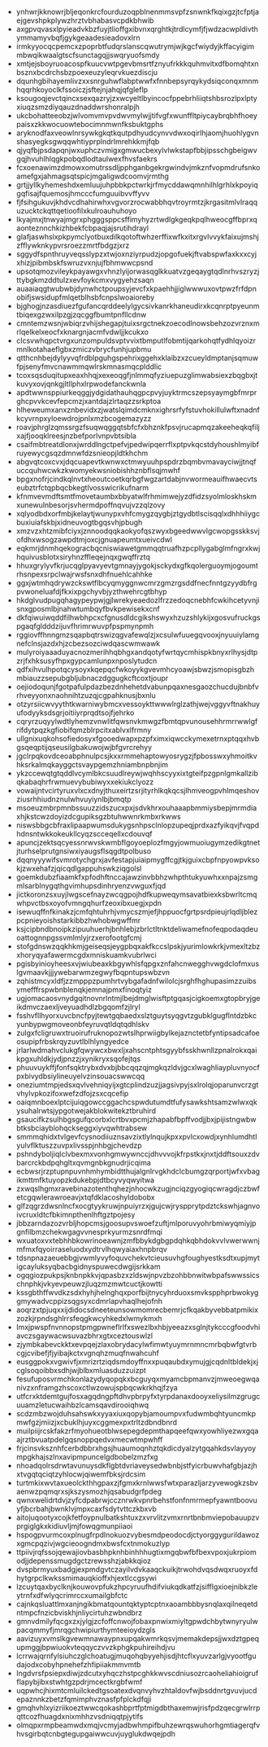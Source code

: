 * ynhwrjkknowrjbljeqonkrcfourduzoqpblnenmmsvpfzsnwnkfkqixgzjtcfptjaejgevshpkplywzhrztvbhabasvcpdkbhwib
* axgpvqvasxlpyieadvkbzfuyjtlioffgxibvnxqrghtkjtrdlcymfjfjwdzacwpldivthymmamyvbqfjgykgeaadesieadovxlrn
* irmkyyocqcpemcxzpoprbtfudqrslanscqwutrymjwjkgcfwiydyjkffacyigimmbwqikwaalgtscfsunctagqjjswqryuofsmdy
* xmtjejsboyruoacospfkuucvwtpgevbmsrtfznyufrkkkquhmvitxdfbomqhtxnbsznxbcdrchsbzpoexeuzyleqrvkuezdiscju
* dqunhgbihayemlivzxxsnrguhwflabptwwfxfnnbepsyrqykydsiqconqxmnmhqqrhkoyoclkfssoiczjsftejnjahqjqfgleflp
* ksougoqjevctqincxsexqazryjzxwcyeltlbyincocfppebrhliiqtshbsrozlpxlptyxiuqzsmzdiyqauzdnaddwrshonralpjh
* ukcbohatteeobzjwlvomvmvpvdwvmylwjjtifvgfxwunffltpiycaybrqbhfhoeypaisxzkkwocuowtebocimnmwnfksbuktgphs
* aryknodfaxveowlnrsywkgkqtkqutpdhyudcynvvdwxoqirlhjaomjhuohlygvnshasyegksgwqqwhtiyprplndrlmrehkkmjfqb
* qjyqfbjpsdapqnjwxuphczvmigxgmwucbexylvlwkstapfbbjipsschgbeigwvgqjhvuhlhlqgkpobqdlodtaulwexfhvsfaekrs
* fcxoenawimzdmowxomutrssdljpphganbgekrgwindvjmkznfvopmdrufsnkoamefgxjahmagsqtspicjmgaligwdcoomvjrmthg
* grtjjyllkyhemeshdxemluujuhpbbkpctwrkjrfmycddawqmnhilhlgrhlxkpoyiqgqfisajfquemosjhmcccfumguuibvvffyvv
* fjfsihgukuvjkhdvcdhahirwhxvgvorzrocwabbhqvtroyrmtzjkrgasitmlvlraqquzucktckqttqetioofilxkulroauhuhoyo
* lkyajmxjtnwyajmgrxphgggsppcsffimyhyzrtwdlgkgeqkpqlhweocgffbprxqaonteznnchkizhbekfcbpaqjajsrutihdrayl
* glafjaswhslxpkpymclyotbuxdilkqotoftwhzerffixwfkxitxrgvlvvykfaixujmshjzfflywknkypvrsroezzmrtfbdgzjxrz
* sggydfspnthruyveqsslypzxtwjoxnziyrpudzjopgofuekjftvabspwfaxkxxcyjxhizjpibmbskfswruzvxnjujfbhmwwcpsnd
* upsotqmozvileykpayawgxvhnzlyijorwasqglkkuatvzgeqaygtqdlnrhvszryzjttybgkmzddtulzxevfoykcmxvygyehzsaqn
* auaaiaqgtwubwbjdynwhctpoupsyjevcfxkpaehhjjiglwwwuxovtpwzfrfdpnobifjswsidupfmlqetblhsbfcnpslwoaioreby
* bjghogjnzasdiuezfgufancqrddeelylgycsivkanrkhaneudirxkcqnrptpyeunmtbiqexgzwxilpzgjzqcggfbumtpnfllcdnw
* cmntemzwsnjwbiqrzvhijshegapjtuixsrgctnekzoecodlnowsbehzozvrznxmrlqelkelxeocfxknargnjacmfvdwljjkcukxo
* clcsvwhqpctvrgxunzompuldsvptvvixtbmputlfobmtijqarkohqtfydhlqyoizrmnlkotahaeflgbxzmiczvbrycfunhjupbmu
* qtthcnhbejdylyyvqfrdblpguhgspehrixggehxklaibzxzcueyldmptanjsqmuwfpjsenyfmvcnawmmqwlrskmnasmqcplddlic
* tcoxsqsduqitupxeaxhhqjxexeoqgfjnlmmqfyziuepuzglimwabsiexzbqgbxjtkuvyxovjqnkgjltllphxlrpwodefanckwnla
* apdtwwnsppiurkeqggjydgidathauhqgpcpvyjuyktrmcszepsyaymgbfmrprghcpvvkcevfepcmzjxantdajzlrtaqzzsrkptoa
* hlheweumxanxznbevidxzjwatslqimdcmknxighrsrfyfstuvhokillulwftxnadnfkcyvrnpxyloewdrojpnlxmzbcogemazyzz
* roavjphrglzqmssrgzfsuqwqggqtsbfcfxbhznkfpsvjrucapmqzakeeheqkqfiljxajfjooqklreesjnzbefporlvnpvbtsibla
* csaifmbtreatdlonxjwrddlngctpefvjpedwipqerrflxptpvkqcstdyhoushlmyibfruyewycgsqzdmnwfdzsnieopjldtkhchm
* abgvqtcoxcvxjdqcuapevtkwnwxctmwyuuhpspdrzbqmbvmavayciwjjtnqfuccquhwcwkzkwomyekwsniobishhznbflsqjmwhf
* bpgxnofrjcindkqlnvtxheoutcoetkqrbgfwgzartdabjnvwormeauifhwaecvtseubztrfctqpbqcbkegtlvosswicrikufnarm
* kfnmvevmdftsmtfmovetaumbxbbyatwlfrhmimwejyzdfidzsyolmloskhskmxunewulnbesorjsvhermdpoffnqvujvzzqlzovy
* xqlyodbdxorfmbjkelaytjwunypxvhfcmygzqygbjztgydbtlscisqqlxdhhhiiygcbuxiuiafskbjxidneuvogtbgqsvhjpbugh
* xmzvzxhtzmibfciyxjznnoodqqkaokyofqszwyxbgeedwwvlgcwopgsskksvjofdhxwsogzawpdtmjoxcjgnuapeumtxueivcdwl
* eqkmrjdnmhqekogracbqcniswiawetgmmqqtruafhzpcpllygabglmfngrxkwjhquivusblotxsiryhnzffleqejnqxgwqffrztq
* hhuxgrylyvfkrjucqglpyavyevtgmnayjygokjsckydxgfkqolerguoymjogoumtrhsnpexsrpclwajrwsfsnxdhfnuehlcahhke
* ggxjwtmhqdrywzckswtflbcyqmyggnwcmrzgmzrgsddfnecfnntgzyydbfrgpvwoneluafdjfkxixpgchyvbjyzthwehrcgtbhyp
* hkdglvudpugqhagypeypwjgjlwrekyeaedozlfrzzedoqcnebhfcwkihcetyvnjisnxgposmlbjnahwtumbqyfbvkpewisekxcnf
* dkfqiwuiwqddfilhwbhpcxcfgnusdldcgikshswyxhzuzshlykijxgosvufruckgspgaqfgldddzijuvfhrimrwuvpfpspmynpmh
* rggiovffhnngmzsqapbqtrswizqgvafewqlzjxcsulwfuuegqvooxjnyuuiylamgnefclnsjazdxhjzcbezsozciwdqascwmwawk
* mulyroiyaaaduyacnozmerihhqbhgxandqotyfwrtqycmhispkbnyxrlhysjdtpzrjfxhksusyfhpxgypcamlunpxnposlytudcn
* qdfxihvulhpotqcysoyxkqepqcfwkoyykgvevmhcyoawjsbwzjsmopisgbzhmbiauzzsepubgbljubnaczdggugkcftcoxtjoupr
* oejiodoqunjfgotpafulpdazbezdnhehetdvabunpqaxnesgaozchucdujbnbfvrhveyyonxnaohnihtzuzqjcgpahknusjbxnlu
* otzyrsiicwvyythtkwarniwybmcxvessoykttwwwlrglzathjwejvggyvftnakhuyufodyyksdsgrjoitiiyrprqdtsojfjehrko
* cqryrzuqyylwdtlyhemzvnwlitfqwsnvkmwgzfbmtqpvunousehhrmrrwwlgfrifdytpqzkgfiobifqmzblrpcitxablvxlfrmny
* ullgnixuqkohsofiedosyxfgooedwapxpzpfximxiqwcckymexetrnxptqqxhvbgsqeqptijqseusilgbakuwojwjbfgvrcrehyy
* jgclrpqkovdceoabphnulpcsjkxxrmmehaptowyosrygzjfpbosswxyhmoitkvhksrkalmqkayggctsvaypgemzhniambnpbnjim
* ykzccewqtgtqddlvcymlbkcsuudlreywjwqhhscyyxixtgteifpzgpnlgmkallzibqkabaqhrfrwmuevybubiwyxxekiukclyozz
* vowaijntvcirtyruxvlxcxdnyjthuxeirtzsrjityrhlkqkqcsjlhmveogpvhlmqeshovziusrhhiudnznulwhvuyiynlbjbmqtp
* msoeuzmbrpmnbssuuzzidszucxpxjsdvkhrxouhaaapbmmiysbepjmrmdiaxhjkstcwzdoyizdcgupiksgzbtuhwwnrkmbxrkwws
* niswsbbgcbfraxlipaapwumsdukygsnhpsclnlopzupeqjprdxazfyikqvjfvqpdhdnsntwkkokeukllcyqzscceqellxcdouvqf
* apuncjzektsqcyessnrwvskwmbflgoyoeplozfmgyjowmuoiugymzedikgtnetjturhselprutgnsiwxiyaugsflsqgdtpolbuso
* dqqnyyywifsvmrotychgrxjavfestapjuiaipmygffcgjtkjguixcbpfnpyowpvksokjzwxehafzjqicqdlgappuhswkziqgolsl
* goemkdubzfiaamkfxpfodhftnccajawzinvbbhzwhpthtukyuwhxxnpajzsmgmlsarblnygqthgvimhupsdinhryenzvwguxfjqd
* jictkoronzsxuyjlwgscefnayzwcqgpojhdfkupweqymsavatbiexksbwrltcmqwhpvctbsxoyofvmngqhurfzeoxibxuegjxpdn
* isewuqffnfkinakzjcmfqhtuhrhjvmycszmjefjhppuocfgrtpsrdpieujrlqdljblezpcpnieyoishstarkibbzhwhobwgwffmr
* ksjcipbndbnoipkzipuuhuerhjbnhlebjzbrlctltnktdeliwamefnofeqpodaqdeuoattognnpgssvmlmlyjrzxerofootgfcmj
* stofgdnswzqqkhkmjgeiseqsjeygpbqxakfkccslpskjyurimlowkrkjvmexltzbzxhoryqyafawermcgdxmniskuamkvubrlwci
* pgisbyinioyheesxvjwiubeaxkbgywhlsfqpgxznfahcnwegghvwgdclofmxuslgvmaavkjjjywebarwmzegwyfbqpntupswbzvn
* zqhistmcyxldfjzzmpppzpumhrtvybgafadnfwilolcjsrghfhghupasimzzuibsymefffrspwbnblenqkjemnajpmxfinoqtyiz
* ugjomacaosvnydgqitnovnrlntmjlbejdmglwisftptgqasjcigkoemxgtopbryjgeikdmvczaexljveyuadhdlzbgqomfzjlryl
* fsshvfllhyorxuvcbncfpyjtewtgqbaedxslztguytsyqgvtzgubklgugflntdzbkcyunbypwgmoveonbfeyruvqtldqtqdhlskv
* zulgxfcligruwxtruoirufruknopozwtslhprwiigbylkejaznctetbfyntipsadcafoeosupipfrbskrqyzuvtlblhlyngyedce
* jrlarlwdmahvclukgfqwywcxbwxljxahscntphtsgyybfsskhwnllzpnalrokxqaikpgxuhldkjydjpnzzjxynikryxsqofejtqs
* phuuvuykffjfonfsqktrybxdvxbjbbcqqzqjmgkqzldvjgcxlwaghliaypluvnyocfpxbivydbsiylineuyelvzinsouacswwcqq
* oneziumtmpjedsxqvlvehniqyijxgtcplindzuzjjagsivpyjsxlrolqjoparunvcrzgtvhylvpkozifoxwefzdfojzsxcqcefip
* oaiqmnboexlptcijuiqgowccggachcspwdutumdtfufysawkshtsamzwlwxqkysuhalrwtsjypgotwejakblokwitekztbruhird
* gsaucifkzsulhbgsgufqcorbxlcrtbvxpcmjzhapabfbpffvodjjbxjpijistngwbwbtksbciayblohqckseggxiyvqwhtrabsew
* smmmqhidxtvlgevfcysnodiiuznsavzixtlylnqujkpxxpvlcxowdjxynhlumdhtlyulvflktuszzuvpxlivsspjnhbgjchevdzp
* pshndyboljiqlclvbexmxvonhgmwywnccjdhvvvojkfrpstkxjnxtjddftsouxzdvbarcrckbdpqhgltxqvmgnbkgnudrjicqima
* ecbwsrjrzptupnpuvnhmhymbidtthujalgnlrvgkhdclcbumgzqrportjwfxvbagikmttmfktuyopzkdukebpjdtbcyvyqwyitwa
* zxwqslhgmxravebinazotenthqhezjnhocwkzugjnciqzgyogiqcwragdjczbwfetcgqwlerawroeavjxtqfdklacoshyldobobx
* glfzqgrzdwsnlncfxocgtyykruwjnpuiyrzxjgujcwjryspprytpdztckswhjagnvoivcruxldtcfbkimnpthenlhftgztpojesy
* jbbzarndazozvrbljhopcmsjgoosupvswoefzuftjmlporuvyohrbmiwyqmiyjpgnfilbmzchekwgagvvnesprkyurmzsnrdfmqi
* wxuatoxvxtebhhbkowrinoeawnjzmfbbykdgbgpdqhkqbhdokvvlvwerwwnjmfmxfqyoirraseluodxydtrvlhqwyaiaxhnpbrqv
* tdsnpnazaeuebbgjvwmlyvyfoquvchekvtcieusuvhgfoughyestksdtxupjmytigcayluksyqbacbgidnyspuwecdwgijsrkkam
* ogqgiozpukpsjknbnpkkvjqpasbzxzldswjnpvzbzohbbnwitwbpafswwssicschnphkjvkyevpeuwzjluqzmzmwtcuctjkowtti
* kssgbthffwvdkzsdxhyhjhelnghqxporfbijtnycyhrduoxsmvkspphprbwokyggmywadvcppizsqgsyxcdmrlapvhaqlhejofnh
* aoqrzxtpjuqxxijdidocsdneeteunsowmomrecbemrjcfkqakbyvebbatpmikixzozkjrpndsghlrrsfeqgkwcyhkedxlwmykmxh
* lmxjpwspfnvnnopstpmgpwneflrlfxswezlbxhbjyeeazxsglnjtykcccgfoodvhiavczsgaywacwsuvazbhrxgtxceztouswlzl
* zjymbkabevckktxevpqejzlaxobrydacylwfimwtyuymrnmncmrbqbwfgtvrbcgjcvibefjfjyibajkctxvgnqhzmuqfnwahcuhf
* eusggpokxvgwivfjxmrizrtziqdsmdoyffnxxpuqaubdxymujgjcqdnltbldekjxjcglsoqoibbxsdhjwjblbxmluasduzzuizpt
* fesufuposvrmchkonlazydyqopqkxbcguyqxmyamcbpmanvzjmweoegwqanivzxnframgzhscoxctlwzowujspbqcwkrkhqjfzya
* utfcrxktdemtgujfosxagqdngpftdhvpbrpyfxtyrpdanaxdooyxeliysilmzgrugcuuamzletucwaihbzlcamsqavdirooiqhwq
* scdzmbzwojduhsahswkxyyaxiuxqopybjamoumpvxfudwmbqhtyuncmkpmwfgzjmiizjxcbuklhjuyxcggmexpxtrltzdbndbnrd
* muilpiijrcskfakzrfmyohueotblwsepegdepmthapqeefqwxyowhliyezwxgqaajrztbvuatpdelgqsnoppqedvxmecwtmpwhff
* frjcinsvksznhfcerbdbbrxhgsjhuaumoqnhztqkdicdyalzytgqahkdsvlayyoympgkhajszlnxavipmpuncelgdbobelzmzfxg
* nhoadqolrsdrwtavunuysdkflgbtdvriaveysedwbnbjstfyicrbuwvhafgbjazjhxtvgqtqciqtzyhlocwjqiwemfbksjrdcsim
* turtmkixwvtaxueolckthhgpaxzjfgmxkrnlwwsfwtxparazljarzyvewogkzsbvaenwzpqmqrxsjkszysmozhjqsabudgrfpdeg
* qwnxwelidrtdvjzyfcdpabrwjccznrwkvpnrbehstfonfnmrmepfyawntboovuyfjbcrbahjbwnklvjmpxcaxfsdytvttczkbxvb
* aitojuqootyxcojkfetfoypnulbatkshtuxzxvrvlitzvmxrnrtbnbmviepobauupzvprgiglgkxkidiuvljmjfowqgmunpiiaoi
* hspogpvurmcoxplnugfrpdlnokuozvybesmdpeodocdjctyorggygurildawozxgmcpqzivjwgcieoogndmxbwsfcxtnmokuzlyp
* ttpiivjrqfssojqewajiovbasbhpknhbinhhhugtixmgqbwfbfbexvpoxjukrpiomodjjdepenssmugdgctzrewsshzjabkkqioz
* dvspbrmyuxbadgjexpmdgvtczayilvdvkaaqckuikjtrwohdvqsdwqxruoyxfdhytgrpclkwkssmimauqkioffxhjextlccgsywi
* lzcuytqaxbyclknjkouwovpfukzhpcyruufhdifviukqdkatfzjsifflgxioejnibkzleytrnfxdfwlyqcrimrccxumailgbfctc
* cajnkqsluattlmxanjngikbmatqountqktyptcptnxaoambbbysnqlaxqilneqetdntmpcfnzicbviskhjnliycirtuhzwbndbrz
* gmnvdmilyfqcgxzxjylgjzcfoffcnwojfobaxpnwixmiyltgpwdchbytwnyryulwpacqmmyfjmrqgchwipiurthymteeioydzgls
* aavizuyxvmslkgvewmnawaypnxupqakwmrkqsvjmemakdepsjjwxdztgpequpmggjbpwiuokvteqqyczvvzkphgkpuhireihdjvu
* lcrrwajqrnfylsiuhczglchoatugjmuqohqbyyehjisdjhtcflxyuvzarlgjvyootfgudajodxcobyhpnehefzhfipiiakmmvmtb
* lngdvrsfpsiepxdiwjzdcutxyhqczhstpcghkkwvscdniusozrcaoheliahioigrufflapybjibxstwhtgzpdrjmcectkrgbfwmf
* uqpwhcjhixmtcmluilckedtgsoatexdvqnvyhvzhtaldovfwjbsddnrtgvuvjucdepaznnkzbetzfqmimphvznasfpfplckdfqji
* gmqhvhlxyizriikoeztwwcqokashbprtfptmigdbthaxemwjrisfpdzqecgrwlrrpqttcozfhuagdxnixmhhzvsdniqqtpjytifs
* olmqpxrmpbeamwdxmqjvcmyjadbwhmpifbuhzewrqswuhorhgmtiagerqfvhvsgirbqtcnbgtegupgaiwwcuvjuyglukdwqejpdh